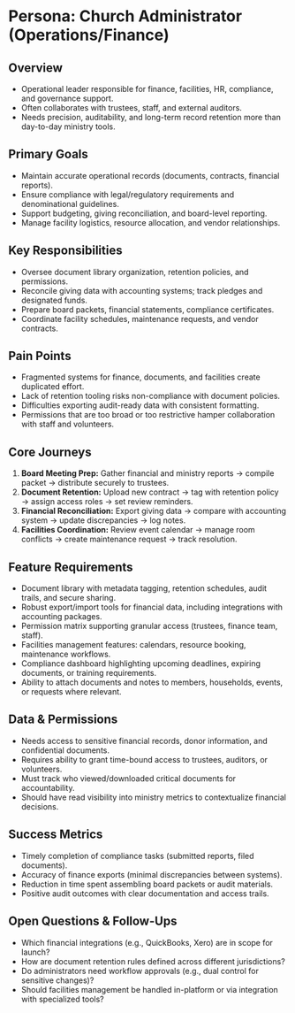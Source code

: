 # Persona: Church Administrator (Operations/Finance)

## Overview
- Operational leader responsible for finance, facilities, HR, compliance, and governance support.
- Often collaborates with trustees, staff, and external auditors.
- Needs precision, auditability, and long-term record retention more than day-to-day ministry tools.

## Primary Goals
- Maintain accurate operational records (documents, contracts, financial reports).
- Ensure compliance with legal/regulatory requirements and denominational guidelines.
- Support budgeting, giving reconciliation, and board-level reporting.
- Manage facility logistics, resource allocation, and vendor relationships.

## Key Responsibilities
- Oversee document library organization, retention policies, and permissions.
- Reconcile giving data with accounting systems; track pledges and designated funds.
- Prepare board packets, financial statements, compliance certificates.
- Coordinate facility schedules, maintenance requests, and vendor contracts.

## Pain Points
- Fragmented systems for finance, documents, and facilities create duplicated effort.
- Lack of retention tooling risks non-compliance with document policies.
- Difficulties exporting audit-ready data with consistent formatting.
- Permissions that are too broad or too restrictive hamper collaboration with staff and volunteers.

## Core Journeys
1. **Board Meeting Prep:** Gather financial and ministry reports → compile packet → distribute securely to trustees.
2. **Document Retention:** Upload new contract → tag with retention policy → assign access roles → set review reminders.
3. **Financial Reconciliation:** Export giving data → compare with accounting system → update discrepancies → log notes.
4. **Facilities Coordination:** Review event calendar → manage room conflicts → create maintenance request → track resolution.

## Feature Requirements
- Document library with metadata tagging, retention schedules, audit trails, and secure sharing.
- Robust export/import tools for financial data, including integrations with accounting packages.
- Permission matrix supporting granular access (trustees, finance team, staff).
- Facilities management features: calendars, resource booking, maintenance workflows.
- Compliance dashboard highlighting upcoming deadlines, expiring documents, or training requirements.
- Ability to attach documents and notes to members, households, events, or requests where relevant.

## Data & Permissions
- Needs access to sensitive financial records, donor information, and confidential documents.
- Requires ability to grant time-bound access to trustees, auditors, or volunteers.
- Must track who viewed/downloaded critical documents for accountability.
- Should have read visibility into ministry metrics to contextualize financial decisions.

## Success Metrics
- Timely completion of compliance tasks (submitted reports, filed documents).
- Accuracy of finance exports (minimal discrepancies between systems).
- Reduction in time spent assembling board packets or audit materials.
- Positive audit outcomes with clear documentation and access trails.

## Open Questions & Follow-Ups
- Which financial integrations (e.g., QuickBooks, Xero) are in scope for launch?
- How are document retention rules defined across different jurisdictions?
- Do administrators need workflow approvals (e.g., dual control for sensitive changes)?
- Should facilities management be handled in-platform or via integration with specialized tools?
